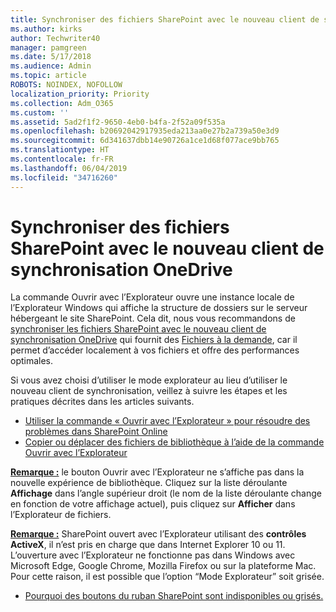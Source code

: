 ```yaml
---
title: Synchroniser des fichiers SharePoint avec le nouveau client de synchronisation OneDrive
ms.author: kirks
author: Techwriter40
manager: pamgreen
ms.date: 5/17/2018
ms.audience: Admin
ms.topic: article
ROBOTS: NOINDEX, NOFOLLOW
localization_priority: Priority
ms.collection: Adm_O365
ms.custom: ''
ms.assetid: 5ad2f1f2-9650-4eb0-b4fa-2f52a09f535a
ms.openlocfilehash: b20692042917935eda213aa0e27b2a739a50e3d9
ms.sourcegitcommit: 6d341637dbb14e90726a1ce1d68f077ace9bb765
ms.translationtype: HT
ms.contentlocale: fr-FR
ms.lasthandoff: 06/04/2019
ms.locfileid: "34716260"
---
```

# <a name="sync-sharepoint-files-with-the-new-onedrive-sync-client"></a>Synchroniser des fichiers SharePoint avec le nouveau client de synchronisation OneDrive

<p>
  <span style="mso-bidi-font-family: Calibri; mso-bidi-theme-font: minor-latin;">La commande Ouvrir avec l’Explorateur ouvre une instance locale de l’Explorateur Windows qui affiche la structure de dossiers sur le serveur hébergeant le site SharePoint. Cela dit, nous vous recommandons de <a href="https://support.office.com/fr-FR/article/sync-sharepoint-files-with-the-new-onedrive-sync-client-6de9ede8-5b6e-4503-80b2-6190f3354a88">synchroniser les fichiers SharePoint avec le nouveau client de synchronisation OneDrive</a> qui fournit des <a href="https://support.office.com/fr-FR/article/learn-about-onedrive-files-on-demand-0e6860d3-d9f3-4971-b321-7092438fb38e">Fichiers à la demande</a>, car il permet d’accéder localement à vos fichiers et offre des performances optimales.</span></p> <p><span style="mso-bidi-font-family: Calibri; mso-bidi-theme-font: minor-latin;">Si vous avez choisi d’utiliser le mode explorateur au lieu d’utiliser le nouveau client de synchronisation, veillez à suivre les étapes et les pratiques décrites dans les articles suivants.</span></p> <ul> <li>
  <span style="mso-bidi-font-family: Calibri; mso-bidi-theme-font: minor-latin;">
  <a href="https://support.office.com/fr-FR/article/How-to-use-the-Open-with-Explorer-command-to-troubleshoot-issues-in-SharePoint-Online-87155331-0c92-4224-a4c1-da5c21c4ade4">Utiliser la commande « Ouvrir avec l’Explorateur » pour résoudre des problèmes dans SharePoint Online</a></span></li> <li>
  <span style="mso-bidi-font-family: Calibri; mso-bidi-theme-font: minor-latin;">
  <a href="https://support.office.com/fr-FR/article/copy-or-move-library-files-by-using-open-with-explorer-aaee7bfb-e2a1-42ee-8fc0-bcc0754f04d2">Copier ou déplacer des fichiers de bibliothèque à l’aide de la commande Ouvrir avec l’Explorateur</a></span></li> </ul> <p><strong style="mso-bidi-font-weight: normal;"><u><span style="mso-bidi-font-family: Calibri; mso-bidi-theme-font: minor-latin;">Remarque :</span></u></strong><span style="mso-bidi-font-family: Calibri; mso-bidi-theme-font: minor-latin;"> le bouton Ouvrir avec l’Explorateur ne s’affiche pas dans la nouvelle expérience de bibliothèque. Cliquez sur la liste déroulante <strong>Affichage</strong> dans l’angle supérieur droit (le nom de la liste déroulante change en fonction de votre affichage actuel), puis cliquez sur <strong>Afficher</strong> dans l’Explorateur de fichiers.</span></p> <p><strong style="mso-bidi-font-weight: normal;"><u><span style="mso-bidi-font-family: Calibri; mso-bidi-theme-font: minor-latin;">Remarque :</span></u></strong><span style="mso-bidi-font-family: Calibri; mso-bidi-theme-font: minor-latin;"> SharePoint ouvert avec l’Explorateur utilisant des <strong>contrôles ActiveX</strong>, il n’est pris en charge que dans Internet Explorer 10 ou 11. L’ouverture avec l’Explorateur ne fonctionne pas dans Windows avec Microsoft Edge, Google Chrome, Mozilla Firefox ou sur la plateforme Mac. Pour cette raison, il est possible que l’option &ldquo;Mode Explorateur&rdquo; soit grisée.</span></p> <ul> <li>
  <span style="mso-bidi-font-family: Calibri; mso-bidi-theme-font: minor-latin;">
  <a href="https://support.office.com/fr-FR/article/Why-SharePoint-ribbon-buttons-are-unavailable-48b0939a-2efb-4e79-b5e8-b2c4cb5d04ca">Pourquoi des boutons du ruban SharePoint sont indisponibles ou grisés.</a></span></li> </ul> <p>&nbsp;</p>

  

